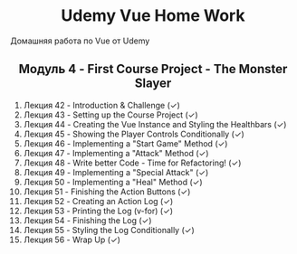 <h1 align="center">Udemy Vue Home Work</h1>

Домашняя работа по Vue от Udemy

<h2 align="center">Модуль 4 - First Course Project - The Monster Slayer</h2>

1. Лекция 42 - Introduction & Challenge (✓)
2. Лекция 43 - Setting up the Course Project (✓)
3. Лекция 44 - Creating the Vue Instance and Styling the Healthbars (✓)
4. Лекция 45 - Showing the Player Controls Conditionally (✓)
5. Лекция 46 - Implementing a "Start Game" Method (✓)
6. Лекция 47 - Implementing a "Attack" Method (✓)
7. Лекция 48 - Write better Code - Time for Refactoring! (✓)
8. Лекция 49 - Implementing a "Special Attack" (✓)
9. Лекция 50 - Implementing a "Heal" Method (✓)
10. Лекция 51 - Finishing the Action Buttons (✓)
11. Лекция 52 - Creating an Action Log (✓)
12. Лекция 53 - Printing the Log (v-for) (✓)
13. Лекция 54 - Finishing the Log (✓)
14. Лекция 55 - Styling the Log Conditionally (✓)
15. Лекция 56 - Wrap Up (✓)
